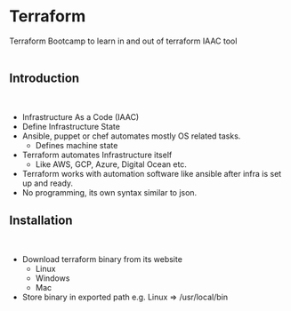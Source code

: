 # Terraform
Terraform Bootcamp to learn in and out of terraform IAAC tool
<br><br>

## Introduction
<br>

<ul>
  <li>Infrastructure As a Code (IAAC)</li>
  <li>Define Infrastructure State</li>
  <li>Ansible, puppet or chef automates mostly OS related tasks.
    <ul>
    <li>Defines machine state</li>
  </ul>
  </li>
  <li>Terraform automates Infrastructure itself
    <ul>
      <li>Like AWS, GCP, Azure, Digital Ocean etc.</li>
    </ul>
  </li>
  <li>Terraform works with automation software like ansible after infra is set up and ready.</li>
  <li>No programming, its own syntax similar to json.</li>
</ul>


## Installation
<br>

<ul>
  <li>Download terraform binary from its website
  <ul>
    <li>Linux</li>
    <li>Windows</li>
    <li>Mac</li>
  </ul>
  </li>
  <li>Store binary in exported path e.g. Linux => /usr/local/bin</li>
</ul>
